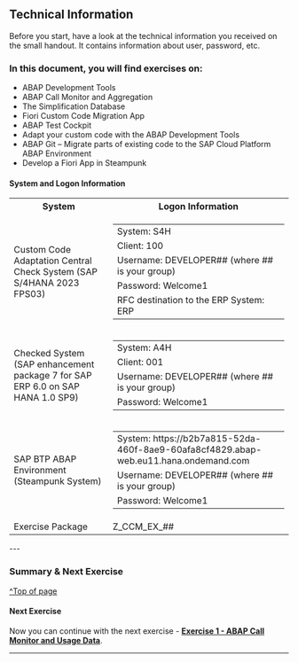 
## Technical Information

<!-- Exercise Description -->
Before you start, have a look at the technical information you received on the small handout. It contains information about user, password, etc.


### In this document, you will find exercises on:
- ABAP Development Tools
- ABAP Call Monitor and Aggregation
- The Simplification Database
- Fiori Custom Code Migration App
- ABAP Test Cockpit
- Adapt your custom code with the ABAP Development Tools
- ABAP Git – Migrate parts of existing code to the SAP Cloud Platform ABAP Environment
- Develop a Fiori App in Steampunk

#### System and Logon Information

<table>
  <tr>
    <th>System</th>
    <th>Logon Information</th>
  </tr>
  <tr>
    <td>Custom Code Adaptation Central Check System (SAP S/4HANA 2023 FPS03)</td>
    <td>
      <table>
        <tr>
          <td>System: S4H</td>
        </tr>
        <tr>
          <td>Client: 100</td>
        </tr>
        </tr>
          <td>Username: DEVELOPER## (where ## is your group)</td>
        </tr>
        </tr>
          <td>Password: Welcome1</td>
        </tr>
        </tr>
          <td>RFC destination to the ERP System: ERP</td>
        </tr>
      </table>
    </td>
  </tr>
  <tr>
    <td>Checked System (SAP enhancement package 7 for SAP ERP 6.0 on SAP HANA 1.0 SP9)</td>
    <td>
      <table>
        <tr>
          <td>System: A4H</td>
        </tr>
        <tr>
          <td>Client: 001</td>
        </tr>
        </tr>
          <td>Username: DEVELOPER## (where ## is your group)</td>
        </tr>
        </tr>
          <td>Password: Welcome1</td>
        </tr>
      </table>
    </td>
  </tr>
  <tr>
    <td>SAP BTP ABAP Environment (Steampunk System)</td>
    <td>
      <table>
        <tr>
          <td>System: https://b2b7a815-52da-460f-8ae9-60afa8cf4829.abap-web.eu11.hana.ondemand.com</td>
        </tr>
        </tr>
          <td>Username: DEVELOPER## (where ## is your group)</td>
        </tr>
        </tr>
          <td>Password: Welcome1</td>
        </tr>
      </table>
    </td>
  </tr>
  <tr>
    <td>Exercise Package</td>
    <td>Z_CCM_EX_##</td>
  </tr>
</table>
---

### Summary & Next Exercise
[^Top of page](#)


#### Next Exercise
Now you can continue with the next exercise - **[Exercise 1 - ABAP Call Monitor and Usage Data](../ex1/README1.md)**.

---
